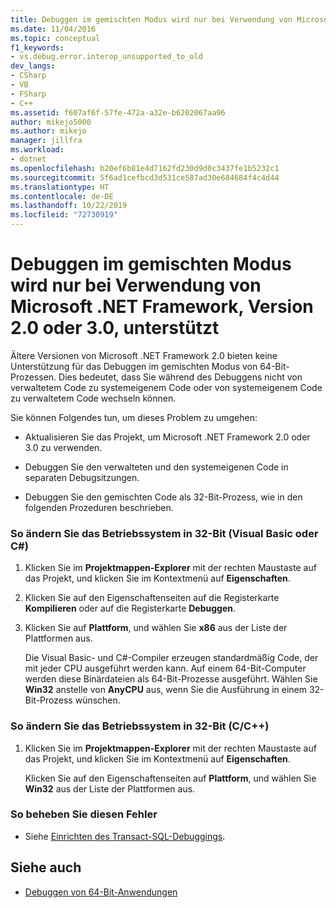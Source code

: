 ```yaml
---
title: Debuggen im gemischten Modus wird nur bei Verwendung von Microsoft .NET Framework, Version 2.0 oder 3.0, unterstützt | Microsoft-Dokumentation
ms.date: 11/04/2016
ms.topic: conceptual
f1_keywords:
- vs.debug.error.interop_unsupported_to_old
dev_langs:
- CSharp
- VB
- FSharp
- C++
ms.assetid: f607af6f-57fe-472a-a32e-b6202067aa96
author: mikejo5000
ms.author: mikejo
manager: jillfra
ms.workload:
- dotnet
ms.openlocfilehash: b20ef6b81e4d7162fd230d9d0c3437fe1b5232c1
ms.sourcegitcommit: 5f6ad1cefbcd3d531ce587ad30e684684f4c4d44
ms.translationtype: HT
ms.contentlocale: de-DE
ms.lasthandoff: 10/22/2019
ms.locfileid: "72730919"
---
```

# <a name="mixed-mode-debugging-is-only-supported-when-using-microsoft-net-framework-20-or-30"></a>Debuggen im gemischten Modus wird nur bei Verwendung von Microsoft .NET Framework, Version 2.0 oder 3.0, unterstützt
Ältere Versionen von Microsoft .NET Framework 2.0 bieten keine Unterstützung für das Debuggen im gemischten Modus von 64-Bit-Prozessen. Dies bedeutet, dass Sie während des Debuggens nicht von verwaltetem Code zu systemeigenem Code oder von systemeigenem Code zu verwaltetem Code wechseln können.

 Sie können Folgendes tun, um dieses Problem zu umgehen:

- Aktualisieren Sie das Projekt, um Microsoft .NET Framework 2.0 oder 3.0 zu verwenden.

- Debuggen Sie den verwalteten und den systemeigenen Code in separaten Debugsitzungen.

- Debuggen Sie den gemischten Code als 32-Bit-Prozess, wie in den folgenden Prozeduren beschrieben.

### <a name="to-change-the-operating-system-to-32-bit-visual-basic-or-c"></a>So ändern Sie das Betriebssystem in 32-Bit (Visual Basic oder C#)

1. Klicken Sie im **Projektmappen-Explorer** mit der rechten Maustaste auf das Projekt, und klicken Sie im Kontextmenü auf **Eigenschaften**.

2. Klicken Sie auf den Eigenschaftenseiten auf die Registerkarte **Kompilieren** oder auf die Registerkarte **Debuggen**.

3. Klicken Sie auf **Plattform**, und wählen Sie **x86** aus der Liste der Plattformen aus.

     Die Visual Basic- und C#-Compiler erzeugen standardmäßig Code, der mit jeder CPU ausgeführt werden kann. Auf einem 64-Bit-Computer werden diese Binärdateien als 64-Bit-Prozesse ausgeführt. Wählen Sie **Win32** anstelle von **AnyCPU** aus, wenn Sie die Ausführung in einem 32-Bit-Prozess wünschen.

### <a name="to-change-the-operating-system-to-32-bit-cc"></a>So ändern Sie das Betriebssystem in 32-Bit (C/C++)

1. Klicken Sie im **Projektmappen-Explorer** mit der rechten Maustaste auf das Projekt, und klicken Sie im Kontextmenü auf **Eigenschaften**.

     Klicken Sie auf den Eigenschaftenseiten auf **Plattform**, und wählen Sie **Win32** aus der Liste der Plattformen aus.

### <a name="to-correct-this-error"></a>So beheben Sie diesen Fehler

- Siehe [Einrichten des Transact-SQL-Debuggings](/previous-versions/visualstudio/visual-studio-2010/s4sszxst(v=vs.100)).

## <a name="see-also"></a>Siehe auch
- [Debuggen von 64-Bit-Anwendungen](../debugger/debug-64-bit-applications.md)